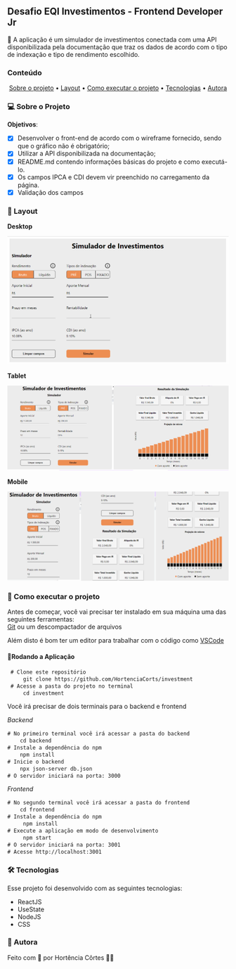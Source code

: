
## Desafio EQI Investimentos - Frontend Developer Jr

🌱 A aplicação é um simulador de investimentos conectada com uma API disponibilizada pela documentação que traz os dados de acordo com o tipo de indexação e tipo de rendimento escolhido.

### Conteúdo

<p align="center">  
	<a href="#sobre-projeto">Sobre o projeto</a> •
	<a href="#layout">Layout</a> • 
	<a href="#executar-projeto">Como executar o projeto</a> • 
	<a href="#tecnologias">Tecnologias</a> • 
	<a href="#autora">Autora</a>  
</p>

### 💻 Sobre o Projeto<a id="sobre-projeto"></a>

**Objetivos**: 

- [x] Desenvolver o front-end de acordo com o wireframe fornecido, sendo que o gráfico não é obrigatório;
- [x] Utilizar a API disponibilizada na documentação;
- [x] README.md contendo informações básicas do projeto e como executá-lo.
- [x] Os campos IPCA e CDI devem vir preenchido no carregamento da página.
- [x] Validação dos campos
    
### 🎨  Layout <a id="layout"></a>
    
**Desktop**

![enter image description here](https://github.com/HortenciaCorts/investment/blob/main/frontend/src/assets/project/desktop.gif?raw=true)
   
**Tablet**

![enter image description here](https://github.com/HortenciaCorts/investment/blob/main/frontend/src/assets/project/tablet.png?raw=true)

**Mobile**

![enter image description here](https://github.com/HortenciaCorts/investment/blob/main/frontend/src/assets/project/mobile.png?raw=true)

 ### 🚀  Como executar o projeto <a id="executar-projeto"></a>

Antes de começar, você vai precisar ter instalado em sua máquina uma das seguintes ferramentas:  
[Git](https://git-scm.com/) ou um descompactador de arquivos

Além disto é bom ter um editor para trabalhar com o código como  [VSCode](https://code.visualstudio.com/)

#### 🎲Rodando a Aplicação

     # Clone este repositório
	     git clone https://github.com/HortenciaCorts/investment
     # Acesse a pasta do projeto no terminal
	     cd investment

Você irá precisar de dois terminais para o backend e frontend

*Backend*

    # No primeiro terminal você irá acessar a pasta do backend
    	cd backend
    # Instale a dependência do npm
	    npm install
    # Inicie o backend 
    	npx json-server db.json
    # O servidor iniciará na porta: 3000

*Frontend*

    # No segundo terminal você irá acessar a pasta do frontend
    	cd frontend
    # Instale a dependência do npm
	     npm install
    # Execute a aplicação em modo de desenvolvimento
	     npm start 
    # O servidor iniciará na porta: 3001
    # Acesse http://localhost:3001

### 🛠 Tecnologias <a id="tecnologias"></a>

Esse projeto foi desenvolvido com as seguintes tecnologias:

- ReactJS
- UseState
- NodeJS
- CSS

### 👧 Autora <a id="autora"></a>

Feito com 💖 por Hortência Côrtes 👩‍💻 
